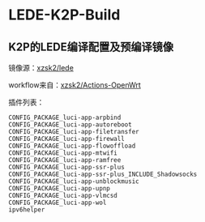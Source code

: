 # LEDE-K2P-Build

## K2P的LEDE编译配置及预编译镜像

镜像源：[xzsk2/lede](https://github.com/xzsk2/lede)

workflow来自：[xzsk2/Actions-OpenWrt](https://github.com/xzsk2/Actions-OpenWrt)

插件列表：

```
CONFIG_PACKAGE_luci-app-arpbind
CONFIG_PACKAGE_luci-app-autoreboot
CONFIG_PACKAGE_luci-app-filetransfer
CONFIG_PACKAGE_luci-app-firewall
CONFIG_PACKAGE_luci-app-flowoffload
CONFIG_PACKAGE_luci-app-mtwifi
CONFIG_PACKAGE_luci-app-ramfree
CONFIG_PACKAGE_luci-app-ssr-plus
CONFIG_PACKAGE_luci-app-ssr-plus_INCLUDE_Shadowsocks
CONFIG_PACKAGE_luci-app-unblockmusic
CONFIG_PACKAGE_luci-app-upnp
CONFIG_PACKAGE_luci-app-vlmcsd
CONFIG_PACKAGE_luci-app-wol
ipv6helper
```
